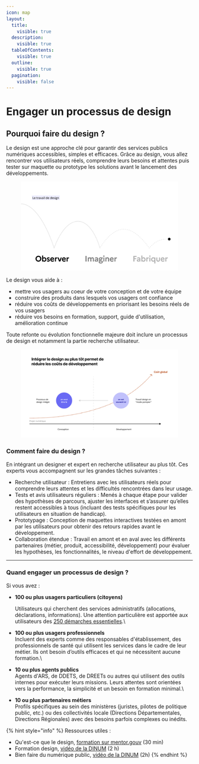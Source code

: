 ```yaml
---
icon: map
layout:
  title:
    visible: true
  description:
    visible: true
  tableOfContents:
    visible: true
  outline:
    visible: true
  pagination:
    visible: false
---
```


# Engager un processus de design

## Pourquoi faire du design ?

Le design est une approche clé pour garantir des services publics numériques accessibles, simples et efficaces. Grâce au design, vous allez rencontrer vos utilisateurs réels, comprendre leurs besoins et attentes puis tester sur maquette ou prototype les solutions avant le lancement des développements.&#x20;

<figure><img src="../.gitbook/assets/13.png" alt=""><figcaption></figcaption></figure>

Le design vous aide à :

* mettre vos usagers au coeur de votre conception et de votre équipe
* construire des produits dans lesquels vos usagers ont confiance
* réduire vos coûts de développements en priorisant les besoins réels de vos usagers
* réduire vos besoins en formation, support, guide d'utilisation, amélioration continue

Toute refonte ou évolution fonctionnelle majeure doit inclure un processus de design et notamment la partie recherche utilisateur.

<figure><img src="../.gitbook/assets/11.png" alt=""><figcaption></figcaption></figure>

### Comment faire du design ?

En intégrant un designer et expert en recherche utilisateur au plus tôt. Ces experts vous accompagnent sur les grandes tâches suivantes :

* Recherche utilisateur : Entretiens avec les utilisateurs réels pour comprendre leurs attentes et les difficultés rencontrées dans leur usage.
* Tests et avis utilisateurs réguliers : Menés à chaque étape pour valider des hypothèses de parcours, ajuster les interfaces et s’assurer qu’elles restent accessibles à tous (incluant des tests spécifiques pour les utilisateurs en situation de handicap).
* Prototypage : Conception de maquettes interactives testées en amont par les utilisateurs pour obtenir des retours rapides avant le développement.
* Collaboration étendue : Travail en amont et en aval avec les différents partenaires (métier, produit, accessibilité, développement) pour évaluer les hypothèses, les fonctionnalités, le niveau d'effort de développement.

***

### Quand engager un processus de design ?

Si vous avez :

*   **100 ou plus usagers particuliers (citoyens)**

    Utilisateurs qui cherchent des services administratifs (allocations, déclarations, informations). Une attention particulière est apportée aux utilisateurs des [250 démarches essentielles](https://observatoire.numerique.gouv.fr/).\

* **100 ou plus usagers professionnels**\
  Incluent des experts comme des responsables d'établissement, des professionnels de santé qui utilisent les services dans le cadre de leur métier. Ils ont besoin d’outils efficaces et qui ne nécessitent aucune formation.\

* **10 ou plus agents publics**\
  Agents d'ARS, de DDETS, de DREETs ou autres qui utilisent des outils internes pour exécuter leurs missions. Leurs attentes sont orientées vers la performance, la simplicité et un besoin en formation minimal.\

* **10 ou plus partenaires métiers**\
  Profils spécifiques au sein des ministères (juristes, pilotes de politique public, etc.) ou des collectivités locale (Directions Départementales, Directions Régionales) avec des besoins parfois complexes ou inédits.



{% hint style="info" %}
Ressources utiles :

* Qu'est-ce que le design, [formation sur mentor.gouv](https://www.modernisation.gouv.fr/campus-de-la-transformation-publique/catalogue-de-ressources/formation/quest-ce-que-le-design) (30 min)
* Formation design, [vidéo de la DINUM](https://www.youtube.com/live/QjGzdw4OSO8?si=ZBTpDIr-c0YeqRHV) (2 h)
* Bien faire du numérique public, [vidéo de la DINUM](https://www.youtube.com/live/7Z9_YLcynXw) (2h)
{% endhint %}
